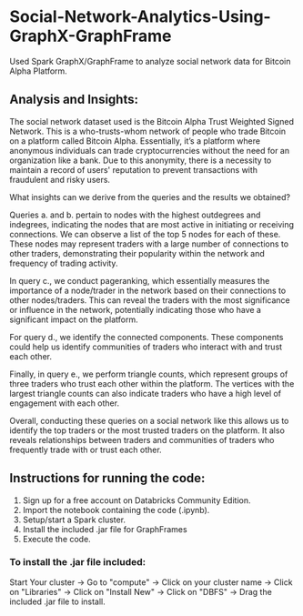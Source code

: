 # Social-Network-Analytics-Using-GraphX-GraphFrame
Used Spark GraphX/GraphFrame to analyze social network data for Bitcoin Alpha Platform.

## Analysis and Insights:
The social network dataset used is the Bitcoin Alpha Trust Weighted Signed Network. This is a who-trusts-whom network of people who trade Bitcoin on a platform called Bitcoin Alpha. Essentially, it’s a platform where anonymous individuals can trade cryptocurrencies without the need for an organization like a bank. Due to this anonymity, there is a necessity to maintain a record of users' reputation to prevent transactions with fraudulent and risky users.

What insights can we derive from the queries and the results we obtained?

Queries a. and b. pertain to nodes with the highest outdegrees and indegrees, indicating the nodes that are most active in initiating or receiving connections. We can observe a list of the top 5 nodes for each of these. These nodes may represent traders with a large number of connections to other traders, demonstrating their popularity within the network and frequency of trading activity.

In query c., we conduct pageranking, which essentially measures the importance of a node/trader in the network based on their connections to other nodes/traders. This can reveal the traders with the most significance or influence in the network, potentially indicating those who have a significant impact on the platform.

For query d., we identify the connected components. These components could help us identify communities of traders who interact with and trust each other.

Finally, in query e., we perform triangle counts, which represent groups of three traders who trust each other within the platform. The vertices with the largest triangle counts can also indicate traders who have a high level of engagement with each other.

Overall, conducting these queries on a social network like this allows us to identify the top traders or the most trusted traders on the platform. It also reveals relationships between traders and communities of traders who frequently trade with or trust each other.

## Instructions for running the code:
1. Sign up for a free account on Databricks Community Edition.
2. Import the notebook containing the code (.ipynb).
3. Setup/start a Spark cluster.
4. Install the included .jar file for GraphFrames
5. Execute the code.

### To install the .jar file included:
Start Your cluster -> Go to "compute" -> Click on your cluster name -> Click on "Libraries" -> Click on "Install New" -> Click on "DBFS" -> Drag the included .jar file to install.
